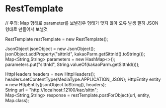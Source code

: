 # RestTemplate
// 주의: Map 형태로 parameter를 보낼경우 형태가 맞지 않아 오류 발생 필히 JSON 형태로 만들어서 보낼것

RestTemplate restTemplate = new RestTemplate();

JsonObject jsonObject = new JsonObject();
jsonObject.addProperty("sittnId", kakaoParm.getSittnId().toString());
Map<String,String> parameters = new HashMap<>();
parameters.put("sittnId", String.valueOf(kakaoParm.getSittnId()));

HttpHeaders headers = new HttpHeaders();
headers.setContentType(MediaType.APPLICATION_JSON);
HttpEntity<String> entity = new HttpEntity<String>(jsonObject.toString(), headers);			
String url = "http://localhost:12100/kac/sittn";									
Map<String,String> response = restTemplate.postForObject(url, entity, Map.class);
